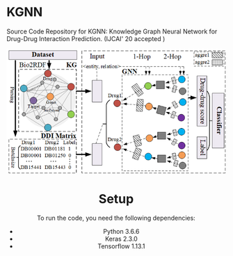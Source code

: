 # KGNN
Source Code Repository for KGNN: Knowledge Graph Neural Network for Drug-Drug Interaction Prediction. (IJCAI' 20 accepted )
<div align="center">
<img src="Figure1.png">

# Setup
To run the code, you need the following dependencies:
* Python 3.6.6
* Keras 2.3.0
* Tensorflow 1.13.1
